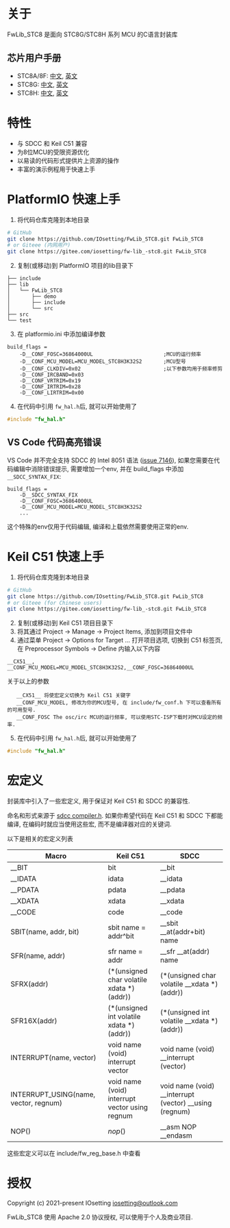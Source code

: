 # 关于

FwLib_STC8 是面向 STC8G/STC8H 系列 MCU 的C语言封装库

## 芯片用户手册

* STC8A/8F: [中文](http://www.stcmcudata.com/STC8F-DATASHEET/STC8A-STC8F.pdf), [英文](http://www.stcmcudata.com/STC8F-DATASHEET/STC8-english-20180320.pdf)
* STC8G: [中文](http://www.stcmcudata.com/STC8F-DATASHEET/STC8G.pdf), [英文](https://www.stcmcudata.com/STC8F-DATASHEET/STC8G-EN.pdf)
* STC8H: [中文](http://www.stcmcudata.com/STC8F-DATASHEET/STC8H.pdf), [英文](https://www.stcmcudata.com/STC8F-DATASHEET/STC8H-EN.pdf)


# 特性

* 与 SDCC 和 Keil C51 兼容
* 为8位MCU的受限资源优化
* 以易读的代码形式提供片上资源的操作
* 丰富的演示例程用于快速上手

# PlatformIO 快速上手

1. 将代码仓库克隆到本地目录
```bash
# GitHub
git clone https://github.com/IOsetting/FwLib_STC8.git FwLib_STC8
# or Giteee (内网用户)
git clone https://gitee.com/iosetting/fw-lib_-stc8.git FwLib_STC8
```
2. 复制(或移动)到 PlatformIO 项目的lib目录下
```
├── include
├── lib
│   └── FwLib_STC8
│       ├── demo
│       ├── include
│       └── src
├── src
└── test
```
3. 在 platformio.ini 中添加编译参数
```
build_flags =
    -D__CONF_FOSC=36864000UL                       ;MCU的运行频率
    -D__CONF_MCU_MODEL=MCU_MODEL_STC8H3K32S2       ;MCU型号
    -D__CONF_CLKDIV=0x02                           ;以下参数均用于频率修剪
    -D__CONF_IRCBAND=0x03
    -D__CONF_VRTRIM=0x19
    -D__CONF_IRTRIM=0x28
    -D__CONF_LIRTRIM=0x00
```
4. 在代码中引用 `fw_hal.h`后, 就可以开始使用了
```c
#include "fw_hal.h"
```

## VS Code 代码高亮错误

VS Code 并不完全支持 SDCC 的 Intel 8051 语法 ([issue 7146](https://github.com/microsoft/vscode-cpptools/issues/7146)), 如果您需要在代码编辑中消除错误提示, 需要增加一个env, 并在 build_flags 中添加 `__SDCC_SYNTAX_FIX`:
```
build_flags =
    -D__SDCC_SYNTAX_FIX
    -D__CONF_FOSC=36864000UL
    -D__CONF_MCU_MODEL=MCU_MODEL_STC8H3K32S2
    ...
```
这个特殊的env仅用于代码编辑, 编译和上载依然需要使用正常的env.


# Keil C51 快速上手

1. 将代码仓库克隆到本地目录
```bash
# GitHub
git clone https://github.com/IOsetting/FwLib_STC8.git FwLib_STC8
# or Giteee (for Chinese users)
git clone https://gitee.com/iosetting/fw-lib_-stc8.git FwLib_STC8
```
2. 复制(或移动)到 Keil C51 项目目录下
3. 将其通过 Project -> Manage -> Project Items, 添加到项目文件中
4. 通过菜单 Project -> Options for Target ... 打开项目选项, 切换到 C51 标签页, 在 Preprocessor Symbols -> Define 内输入以下内容
```
__CX51__, __CONF_MCU_MODEL=MCU_MODEL_STC8H3K32S2,__CONF_FOSC=36864000UL
```
关于以上的参数
``` 
   __CX51__ 将使宏定义切换为 Keil C51 关键字
   __CONF_MCU_MODEL, 修改为你的MCU型号, 在 include/fw_conf.h 下可以查看所有的可用型号.
   __CONF_FOSC The osc/irc MCU的运行频率, 可以使用STC-ISP下载时对MCU设定的频率.
```
5. 在代码中引用 `fw_hal.h`后, 就可以开始使用了
```c
#include "fw_hal.h"
```

# 宏定义

封装库中引入了一些宏定义, 用于保证对 Keil C51 和 SDCC 的兼容性.

命名和形式来源于 [sdcc compiler.h](https://sourceforge.net/p/sdcc/code/HEAD/tree/trunk/sdcc/device/include/mcs51/compiler.h). 
如果你希望代码在 Keil C51 和 SDCC 下都能编译, 在编码时就应当使用这些宏, 而不是编译器对应的关键词.

以下是相关的宏定义列表

| Macro | Keil C51 | SDCC |
| ----------- | ---------------- | ----------------- |
| __BIT | bit | __bit |
| __IDATA | idata | __idata |
| __PDATA | pdata | __pdata |
| __XDATA | xdata | __xdata |
| __CODE | code | __code |
| SBIT(name, addr, bit) | sbit name = addr^bit | __sbit __at(addr+bit) name |
| SFR(name, addr) | sfr name = addr | __sfr __at(addr) name |
| SFRX(addr) | (*(unsigned char volatile xdata *)(addr)) | (*(unsigned char volatile __xdata *)(addr)) |
| SFR16X(addr) | (*(unsigned int  volatile xdata *)(addr)) | (*(unsigned int  volatile __xdata *)(addr)) |
| INTERRUPT(name, vector) | void name (void) interrupt vector | void name (void) __interrupt (vector) |
| INTERRUPT_USING(name, vector, regnum) | void name (void) interrupt vector using regnum | void name (void) __interrupt (vector) __using (regnum) |
| NOP() | _nop_() | __asm NOP __endasm |

这些宏定义可以在 include/fw_reg_base.h 中查看


# 授权

Copyright (c) 2021-present IOsetting <iosetting@outlook.com>

FwLib_STC8 使用 Apache 2.0 协议授权, 可以使用于个人及商业项目.